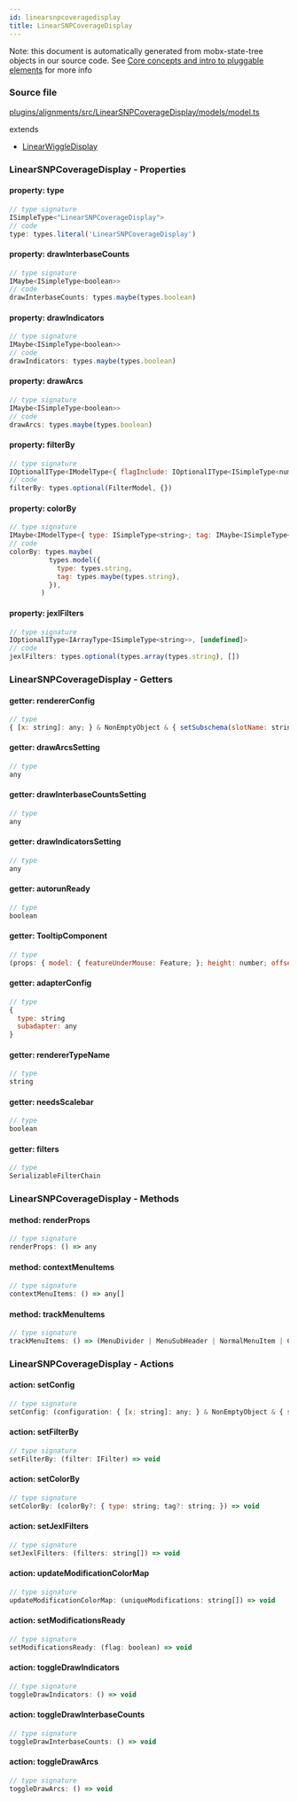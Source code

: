 ```yaml
---
id: linearsnpcoveragedisplay
title: LinearSNPCoverageDisplay
---
```


Note: this document is automatically generated from mobx-state-tree objects in
our source code. See
[Core concepts and intro to pluggable elements](/docs/developer_guide/) for more
info

### Source file

[plugins/alignments/src/LinearSNPCoverageDisplay/models/model.ts](https://github.com/GMOD/jbrowse-components/blob/main/plugins/alignments/src/LinearSNPCoverageDisplay/models/model.ts)

extends

- [LinearWiggleDisplay](../linearwiggledisplay)

### LinearSNPCoverageDisplay - Properties

#### property: type

```js
// type signature
ISimpleType<"LinearSNPCoverageDisplay">
// code
type: types.literal('LinearSNPCoverageDisplay')
```

#### property: drawInterbaseCounts

```js
// type signature
IMaybe<ISimpleType<boolean>>
// code
drawInterbaseCounts: types.maybe(types.boolean)
```

#### property: drawIndicators

```js
// type signature
IMaybe<ISimpleType<boolean>>
// code
drawIndicators: types.maybe(types.boolean)
```

#### property: drawArcs

```js
// type signature
IMaybe<ISimpleType<boolean>>
// code
drawArcs: types.maybe(types.boolean)
```

#### property: filterBy

```js
// type signature
IOptionalIType<IModelType<{ flagInclude: IOptionalIType<ISimpleType<number>, [undefined]>; flagExclude: IOptionalIType<ISimpleType<number>, [undefined]>; readName: IMaybe<...>; tagFilter: IMaybe<...>; }, {}, _NotCustomized, _NotCustomized>, [...]>
// code
filterBy: types.optional(FilterModel, {})
```

#### property: colorBy

```js
// type signature
IMaybe<IModelType<{ type: ISimpleType<string>; tag: IMaybe<ISimpleType<string>>; }, {}, _NotCustomized, _NotCustomized>>
// code
colorBy: types.maybe(
          types.model({
            type: types.string,
            tag: types.maybe(types.string),
          }),
        )
```

#### property: jexlFilters

```js
// type signature
IOptionalIType<IArrayType<ISimpleType<string>>, [undefined]>
// code
jexlFilters: types.optional(types.array(types.string), [])
```

### LinearSNPCoverageDisplay - Getters

#### getter: rendererConfig

```js
// type
{ [x: string]: any; } & NonEmptyObject & { setSubschema(slotName: string, data: unknown): any; } & IStateTreeNode<AnyConfigurationSchemaType>
```

#### getter: drawArcsSetting

```js
// type
any
```

#### getter: drawInterbaseCountsSetting

```js
// type
any
```

#### getter: drawIndicatorsSetting

```js
// type
any
```

#### getter: autorunReady

```js
// type
boolean
```

#### getter: TooltipComponent

```js
// type
(props: { model: { featureUnderMouse: Feature; }; height: number; offsetMouseCoord: Coord; clientMouseCoord: Coord; clientRect?: DOMRect; }) => Element
```

#### getter: adapterConfig

```js
// type
{
  type: string
  subadapter: any
}
```

#### getter: rendererTypeName

```js
// type
string
```

#### getter: needsScalebar

```js
// type
boolean
```

#### getter: filters

```js
// type
SerializableFilterChain
```

### LinearSNPCoverageDisplay - Methods

#### method: renderProps

```js
// type signature
renderProps: () => any
```

#### method: contextMenuItems

```js
// type signature
contextMenuItems: () => any[]
```

#### method: trackMenuItems

```js
// type signature
trackMenuItems: () => (MenuDivider | MenuSubHeader | NormalMenuItem | CheckboxMenuItem | RadioMenuItem | SubMenuItem | { ...; })[]
```

### LinearSNPCoverageDisplay - Actions

#### action: setConfig

```js
// type signature
setConfig: (configuration: { [x: string]: any; } & NonEmptyObject & { setSubschema(slotName: string, data: unknown): any; } & IStateTreeNode<AnyConfigurationSchemaType>) => void
```

#### action: setFilterBy

```js
// type signature
setFilterBy: (filter: IFilter) => void
```

#### action: setColorBy

```js
// type signature
setColorBy: (colorBy?: { type: string; tag?: string; }) => void
```

#### action: setJexlFilters

```js
// type signature
setJexlFilters: (filters: string[]) => void
```

#### action: updateModificationColorMap

```js
// type signature
updateModificationColorMap: (uniqueModifications: string[]) => void
```

#### action: setModificationsReady

```js
// type signature
setModificationsReady: (flag: boolean) => void
```

#### action: toggleDrawIndicators

```js
// type signature
toggleDrawIndicators: () => void
```

#### action: toggleDrawInterbaseCounts

```js
// type signature
toggleDrawInterbaseCounts: () => void
```

#### action: toggleDrawArcs

```js
// type signature
toggleDrawArcs: () => void
```
